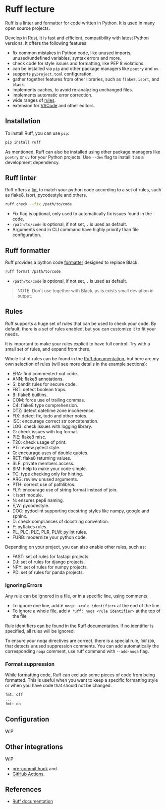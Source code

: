 # Ruff lecture

Ruff is a linter and formatter for code written in Python. It is used in many
open source projects.

Develop in Rust, it is fast and efficient, compatibility with latest Python
versions. It offers the following features:

- fix common mistakes in Python code, like unused imports, unused/undefined
  variables, syntax errors and more.
- check code for style issues and formatting, like PEP 8 violations.
- can be installed via `pip` and other package managers like `poetry` and `uv`.
- supports `pyproject.toml` configuration.
- gather together features from other libraries, such as `flake8`, `isort`, and
  `black`.
- implements caches, to avoid re-analyzing unchanged files.
- implements automatic error correction.
- wide ranges of [rules](#rules).
- extension for
  [VSCode](https://marketplace.visualstudio.com/items?itemName=charliermarsh.ruff)
  and other editors.

## Installation

To install Ruff, you can use `pip`:

```bash
pip install ruff
```

As mentioned, Ruff can also be installed using other package managers like
`poetry` or `uv` for your Python projects. Use `--dev` flag to install it as a
development dependency.

## Ruff linter

Ruff offers a [lint]((https://docs.astral.sh/ruff/linter/#the-ruff-linter)) to
match your python code according to a set of rules, such as flake8, isort,
pycodestyle and others.

```bash
ruff check --fix /path/to/code
```

- Fix flag is optional, only used to automatically fix issues found in the code.
- `/path/to/code` is optional, if not set, `.` is used as default.
- Arguments send in CLI command have highly priority than file configuration.

## Ruff formatter

Ruff provides a python code [formatter](https://docs.astral.sh/ruff/formatter/)
designed to replace Black.

```bash
ruff format /path/to/code
```

- `/path/to/code` is optional, if not set, `.` is used as default.

> NOTE: Don't use together with Black, as is exists small deviation in output.

## Rules

Ruff supports a huge set of rules that can be used to check your code. By default, there is a set of rules enabled, but you can customize it to fit your needs.

It is important to make your rules explicit to have full control. Try with a
small set of rules, and expand from there.

Whole list of rules can be found in the
[Ruff documentation](https://docs.astral.sh/ruff/rules/), but here are my own selection of rules (will see more details in the example sections):

- ERA: find commented-out code.
- ANN: flake8 annotations.
- S: bandit rules for secure code.
- FBT: detect boolean traps.
- B: flake8 builtins.
- COM: force use of trailing commas.
- C4: flake8 type comprehension.
- DTZ: detect datetime zone incoherence.
- FIX: detect fix, todo and other notes.
- ISC: encourage correct str concatenation.
- LOG: check issues with logging library.
- G: check issues with log format.
- PIE: flake8 misc.
- T20: check usage of print.
- PT: review pytest style.
- Q: encourage uses of double quotes.
- RET: flake8 returning values.
- SLF: private members access.
- SIM: help to make your code simple.
- TC: type checking only for hinting.
- ARG: review unused arguments.
- PTH: correct use of pathlib/os.
- FLY: encourage use of string format instead of join.
- I: isort module.
- N: ensures pep8 naming.
- E,W: pycodestyle.
- DOC: pydoclint supporting docstring styles like numpy, google and sphinx.
- D: check compliances of docstring convention.
- F: pyflakes rules.
- PL, PLC, PLE, PLR, PLW: pylint rules.
- FURB: modernize your python code.

Depending on your project, you can also enable other rules, such as:

- FAST: set of rules for fastapi projects.
- DJ: set of rules for django projects.
- NPY: set of rules for numpy projects.
- PD: set of rules for panda projects.

### Ignoring Errors

Any rule can be ignored in a file, or in a specific line, using comments.

- To ignore one line, add `# noqa: <rule identifier>` at the end of the line.
- To ignore a whole file, add `# ruff: noqa <rule identifier>` at the top of the
  file

Rule identifiers can be found in the Ruff documentation. If no identifier is
specified, all rules will be ignored.

To ensure your noqa directives are correct, there is a special rule, `RUF100`,
that detects unused suppression comments. You can add automatically the
corresponding `noqa` comment, use ruff command with `--add-noqa` flag.

### Format suppression

While formatting code, Ruff can exclude some pieces of code from being
formatted. This is useful when you want to keep a specific formatting style
or when you have code that should not be changed.

```python
fmt: off
...
fmt: on
```

## Configuration

WIP

## Other integrations

WIP

- [pre-commit hook](https://docs.astral.sh/ruff/tutorial/#integrations) and
- [GitHub Actions](https://github.com/astral-sh/ruff-action).

## References

- [Ruff documentation](https://docs.astral.sh/ruff/)
